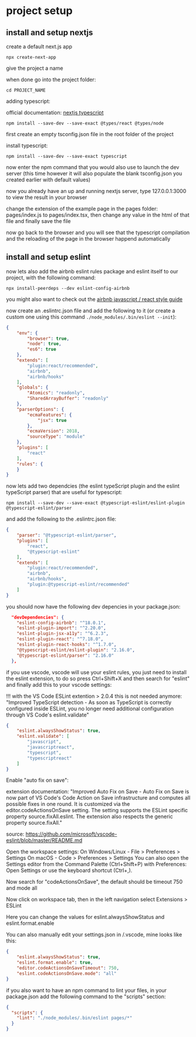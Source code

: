 # project setup

## install and setup nextjs

create a default next.js app  

`npx create-next-app`  

give the project a name  

when done go into the project folder:  

`cd PROJECT_NAME`  

adding typescript:  

official documentation: [nextjs typescript](https://nextjs.org/docs#typescript)  

`npm install --save-dev --save-exact @types/react @types/node`  

first create an empty tsconfig.json file in the root folder of the project  

install typescript:  

`npm install --save-dev --save-exact typescript`  

now enter the npm command that you would also use to launch the dev server (this time however it will also populate the blank tsconfig.json you created earlier with default values)

now you already have an up and running nextjs server, type 127.0.0.1:3000 to view the result in your browser

change the extension of the example page in the pages folder: pages/index.js to pages/index.tsx, then change any value in the html of that file and finally save the file

now go back to the browser and you will see that the typescript compilation and the reloading of the page in the browser happend automatically

## install and setup eslint

now lets also add the airbnb eslint rules package and eslint itself to our project, with the following command:

`npx install-peerdeps --dev eslint-config-airbnb`

you might also want to check out the [airbnb javascript / react style guide](https://airbnb.io/javascript/react/)

now create an .eslintrc.json file and add the following to it (or create a custom one using this command `./node_modules/.bin/eslint --init`):

```json
{
    "env": {
        "browser": true,
        "node": true,
        "es6": true
    },
    "extends": [
        "plugin:react/recommended",
        "airbnb",
        "airbnb/hooks"
    ],
    "globals": {
        "Atomics": "readonly",
        "SharedArrayBuffer": "readonly"
    },
    "parserOptions": {
        "ecmaFeatures": {
            "jsx": true
        },
        "ecmaVersion": 2018,
        "sourceType": "module"
    },
    "plugins": [
        "react"
    ],
    "rules": {
    }
}
```

now lets add two dependcies (the eslint typeScript plugin and the eslint typeScript parser) that are useful for typescript:

`npm install --save-dev --save-exact @typescript-eslint/eslint-plugin @typescript-eslint/parser`

and add the following to the .eslintrc.json file:

```json
{
    "parser": "@typescript-eslint/parser",
    "plugins": [
        "react",
        "@typescript-eslint"
    ],
    "extends": [
        "plugin:react/recommended",
        "airbnb",
        "airbnb/hooks",
        "plugin:@typescript-eslint/recommended"
    ]
}
```

you should now have the following dev depencies in your package.json:

```json
  "devDependencies": {
    "eslint-config-airbnb": "^18.0.1",
    "eslint-plugin-import": "^2.20.0",
    "eslint-plugin-jsx-a11y": "^6.2.3",
    "eslint-plugin-react": "^7.18.0",
    "eslint-plugin-react-hooks": "^1.7.0",
    "@typescript-eslint/eslint-plugin": "2.16.0",
    "@typescript-eslint/parser": "2.16.0"
  },
```

if you use vscode, vscode will use your eslint rules, you just need to install the eslint extension, to do so press Ctrl+Shift+X and then search for "eslint" and finally add this to your vscode settings:

!!! with the VS Code ESLint extention > 2.0.4 this is not needed anymore: "Improved TypeScript detection - As soon as TypeScript is correctly configured inside ESLint, you no longer need additional configuration through VS Code's eslint.validate"

```json
{
    "eslint.alwaysShowStatus": true,
    "eslint.validate": [
        "javascript",
        "javascriptreact",
        "typescript",
        "typescriptreact"
    ]
}
```

Enable "auto fix on save":

extension documentation: "Improved Auto Fix on Save - Auto Fix on Save is now part of VS Code's Code Action on Save infrastructure and computes all possible fixes in one round. It is customized via the editor.codeActionsOnSave setting. The setting supports the ESLint specific property source.fixAll.eslint. The extension also respects the generic property source.fixAll."

source: https://github.com/microsoft/vscode-eslint/blob/master/README.md

Open the workspace settings:
On Windows/Linux - File > Preferences > Settings
On macOS - Code > Preferences > Settings
You can also open the Settings editor from the Command Palette (Ctrl+Shift+P) with Preferences: Open Settings or use the keyboard shortcut (Ctrl+,).

Now search for "codeActionsOnSave", the default should be timeout 750 and mode all

Now click on workspace tab, then in the left navigation select Extensions > ESLint

Here you can change the values for eslint.alwaysShowStatus and eslint.format.enable 

You can also manually edit your settings.json in /.vscode, mine looks like this:

```json
{
    "eslint.alwaysShowStatus": true,
    "eslint.format.enable": true,
    "editor.codeActionsOnSaveTimeout": 750,
    "eslint.codeActionsOnSave.mode": "all"
}
```
 
if you also want to have an npm command to lint your files, in your package.json add the following command to the "scripts" section:

```json
{
  "scripts": {
    "lint": "./node_modules/.bin/eslint pages/*"
  }
}
```